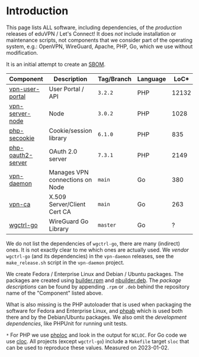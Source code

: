 # Introduction

This page lists ALL software, including dependencies, of the _production_ 
releases of eduVPN / Let's Connect! It does _not_ include installation or 
maintenance scripts, not components that we consider part of the operating 
system, e.g.: OpenVPN, WireGuard, Apache, PHP, Go, which we use without 
modification.

It is an initial attempt to create an 
[SBOM](https://en.wikipedia.org/wiki/Software_supply_chain).

| Component       												    | Description                     | Tag/Branch | Language | LoC*  |
| ----------------------------------------------------------------- | ------------------------------- | ---------- | -------- | ----- |
| [vpn-user-portal](https://git.sr.ht/~fkooman/vpn-user-portal)     | User Portal / API               | `3.2.2`    | PHP      | 12132 |
| [vpn-server-node](https://git.sr.ht/~fkooman/vpn-server-node)     | Node                            | `3.0.2`    | PHP      | 1028  |
| [php-secookie](https://git.sr.ht/~fkooman/php-secookie/)          | Cookie/session library          | `6.1.0`    | PHP      | 835   |
| [php-oauth2-server](https://git.sr.ht/~fkooman/php-oauth2-server) | OAuth 2.0 server                | `7.3.1`    | PHP      | 2149  |
| [vpn-daemon](https://git.sr.ht/~fkooman/vpn-daemon)               | Manages VPN connections on Node | `main`     | Go       | 380   |
| [vpn-ca](https://git.sr.ht/~fkooman/vpn-ca)                       | X.509 Server/Client Cert CA     | `main`     | Go       | 263   |
| [wgctrl-go](https://github.com/WireGuard/wgctrl-go)               | WireGuard Go Library            | `master`   | Go       | ?     |

We do not list the dependencies of `wgctrl-go`, there are many (indirect) ones. 
It is not exactly clear to me which ones are actually used. We _vendor_ 
`wgctrl-go` (and its dependencies) in the `vpn-daemon` releases, see the 
`make_release.sh` script in the `vpn-daemon` project.

We create Fedora / Enterprise Linux and Debian / Ubuntu packages. The 
packages are created using 
[builder.rpm](https://git.sr.ht/~fkooman/builder.rpm) and 
[nbuilder.deb](https://git.sr.ht/~fkooman/nbuilder.deb). The 
_package descriptions_ can be found by appending `.rpm` or `.deb` behind the 
repository name of the "Component" listed above.

What is also missing is the PHP autoloader that is used when packaging the 
software for Fedora and Enterprise Linux, and 
[phpab](https://github.com/theseer/Autoload) which is used both there and by 
the Debian/Ubuntu packages. We also omit the _development dependencies_, like 
PHPUnit for running unit tests.

`*` For PHP we use [phploc](https://github.com/sebastianbergmann/phploc) and 
look in the output for `NCLOC`. For Go code we use 
[cloc](https://github.com/AlDanial/cloc). All projects (except `wgctrl-go`) 
include a `Makefile` target `sloc` that can be used to reproduce these values. 
Measured on 2023-01-02.
